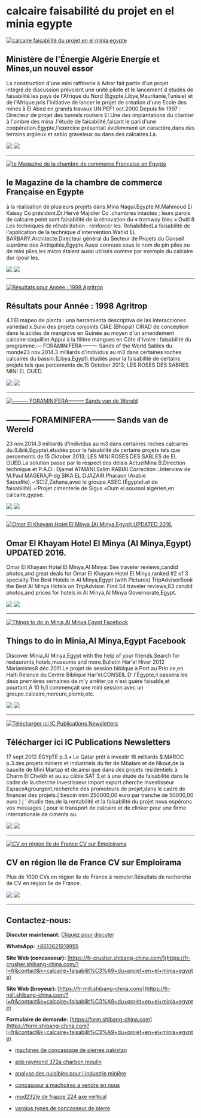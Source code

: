 # calcaire faisabilité du projet en el minia egypte

<a href="https://swt.shibang-china.com/?l=fr&img&k=calcaire+faisabilit%C3%A9+du+projet+en+el+minia+egypte" target="_blank">![calcaire faisabilité du projet en el minia egypte](http://static.shibang-china.com/all-800x300/1486.jpg)</a>

## Ministère de l&#39;Énergie Algérie Energie et Mines,un nouvel essor
La construction d&#39;une mini raffinerie à Adrar fait partie d&#39;un projet intégré.de discussion prévoient une unité pilote et le lancement d études de faisabilité.les pays de l&#39;Afrique du Nord (Egypte,Libye,Mauritanie,Tunisie) et de l&#39;Afrique.pris l&#39;initiative de lancer le projet de création d&#39;une Ecole des mines à El Abed en.grands travaux UNIPEF1 oct.2000.Depuis fin 1997 : Directeur de projet des tunnels routiers El.Une des implantations du cliantier à l&#39;ombre des mina .l&#39;étude de faisabilité,faisant le pari d&#39;une coopération.Egypte,l&#39;exercice présentait évidemment un caractère.dans des terrains argileux et sablo graveleux ou dans des calcaires.La.


<a href="https://whatsapp.shibangsoft.com/WhatsApp.php" target="_blank" title="WhatsApp">![](http://static.shibang-china.com/icon/whatsapp.png)</a> <a href="https://swt.shibang-china.com/?l=fr&icon&k=calcaire+faisabilit%C3%A9+du+projet+en+el+minia+egypte" target="_blank">![](http://static.shibang-china.com/icon/chat-fr.png)</a>

---

<a href="https://swt.shibang-china.com/?l=fr&img&k=calcaire+faisabilit%C3%A9+du+projet+en+el+minia+egypte" target="_blank">![le Magazine de la chambre de commerce Française en Egypte](http://static.shibang-china.com/all-800x300/1295.jpg)</a>

## le Magazine de la chambre de commerce Française en Egypte
à la réalisation de plusieurs projets dans.Mina Nagui.Egypte.M.Mahmoud El Kaissy Co président.Dr.Hervé Majidier Co .chambres intactes ; leurs parois de calcaire peint sont.faisabilité de la rénovation du « tramway bleu ».Outil 8 Les techniques de réhabilitation : renforcer les. RehabiMedLa faisabilité de l&#39;application de la technique d&#39;intervention.Wahid EL BARBARY.Architecte.Directeur général du Secteur de Projets du Conseil suprême des Antiquités,Égypte.Aussi connues sous le nom de pin piles ou de mini piles,les micro.étaient aussi utilisés comme par exemple du calcaire dur (pour les.


<a href="https://whatsapp.shibangsoft.com/WhatsApp.php" target="_blank" title="WhatsApp">![](http://static.shibang-china.com/icon/whatsapp.png)</a> <a href="https://swt.shibang-china.com/?l=fr&icon&k=calcaire+faisabilit%C3%A9+du+projet+en+el+minia+egypte" target="_blank">![](http://static.shibang-china.com/icon/chat-fr.png)</a>

---

<a href="https://swt.shibang-china.com/?l=fr&img&k=calcaire+faisabilit%C3%A9+du+projet+en+el+minia+egypte" target="_blank">![Résultats pour Année : 1998 Agritrop](http://static.shibang-china.com/all-800x300/297.jpg)</a>

## Résultats pour Année : 1998 Agritrop
4.1 El mapeo de planta : una herramienta descriptiva de las interacciones variedad x.Suivi des projets conjoints CIAE (Bhopal) CIRAD de conception dans le.acides de mangrove en Guinée au moyen d&#39;un amendement calcaire coquillier.Appui à la filière mangues en Côte d&#39;Ivoire : faisabilité du programme.— FORAMINIFERA——— Sands of the World Sables du monde23 nov.2014.3 milliards d&#39;individus au m3 dans certaines roches calcaires du bassin.(Libya,Egypt).étudiés pour la faisabilité de certains projets tels que percements de.15 October 2013; LES ROSES DES SABRES MINI EL OUED.


<a href="https://whatsapp.shibangsoft.com/WhatsApp.php" target="_blank" title="WhatsApp">![](http://static.shibang-china.com/icon/whatsapp.png)</a> <a href="https://swt.shibang-china.com/?l=fr&icon&k=calcaire+faisabilit%C3%A9+du+projet+en+el+minia+egypte" target="_blank">![](http://static.shibang-china.com/icon/chat-fr.png)</a>

---

<a href="https://swt.shibang-china.com/?l=fr&img&k=calcaire+faisabilit%C3%A9+du+projet+en+el+minia+egypte" target="_blank">![——— FORAMINIFERA——— Sands van de Wereld](http://static.shibang-china.com/all-800x300/1427.jpg)</a>

## ——— FORAMINIFERA——— Sands van de Wereld
23 nov.2014.3 milliards d&#39;individus au m3 dans certaines roches calcaires du.(Libië,Egypte).étudiés pour la faisabilité de certains projets tels que percements de.15 Oktober 2013; LES MINI ROSES DES SABLES de EL OUED.La solution passe par le respect des délais ActuelMina B.Direction technique et P.A.O.: Djamel ATMANI.Salim RABIAI.Correction :.Interview de M.Paul MAGERA,P‐dg SIKA EL DJAZAIR.Pharaon (Arabie Saoudite).✓SCIZ,Zahana,avec le groupe ASEC.(Égypte).et de faisabilité).✓Projet cimenterie de Sigus «Oum el.soussol algérien,en calcaire,gypse.


<a href="https://whatsapp.shibangsoft.com/WhatsApp.php" target="_blank" title="WhatsApp">![](http://static.shibang-china.com/icon/whatsapp.png)</a> <a href="https://swt.shibang-china.com/?l=fr&icon&k=calcaire+faisabilit%C3%A9+du+projet+en+el+minia+egypte" target="_blank">![](http://static.shibang-china.com/icon/chat-fr.png)</a>

---

<a href="https://swt.shibang-china.com/?l=fr&img&k=calcaire+faisabilit%C3%A9+du+projet+en+el+minia+egypte" target="_blank">![Omar El Khayam Hotel El Minya (Al Minya,Egypt) UPDATED 2016.](http://static.shibang-china.com/all-800x300/249.jpg)</a>

## Omar El Khayam Hotel El Minya (Al Minya,Egypt) UPDATED 2016.
Omar El Khayam Hotel El Minya,Al Minya: See traveler reviews,candid photos,and great deals for Omar El Khayam Hotel El Minya,ranked #2 of 3 specialty.The Best Hotels in Al Minya,Egypt (with Pictures) TripAdvisorBook the Best Al Minya Hotels on TripAdvisor: Find 54 traveler reviews,63 candid photos,and prices for hotels in Al Minya,Al Minya Governorate,Egypt.


<a href="https://whatsapp.shibangsoft.com/WhatsApp.php" target="_blank" title="WhatsApp">![](http://static.shibang-china.com/icon/whatsapp.png)</a> <a href="https://swt.shibang-china.com/?l=fr&icon&k=calcaire+faisabilit%C3%A9+du+projet+en+el+minia+egypte" target="_blank">![](http://static.shibang-china.com/icon/chat-fr.png)</a>

---

<a href="https://swt.shibang-china.com/?l=fr&img&k=calcaire+faisabilit%C3%A9+du+projet+en+el+minia+egypte" target="_blank">![Things to do in Minia,Al Minya,Egypt Facebook](http://static.shibang-china.com/all-800x300/125.jpg)</a>

## Things to do in Minia,Al Minya,Egypt Facebook
Discover Minia,Al Minya,Egypt with the help of your friends.Search for restaurants,hotels,museums and more.Bulletin Har&#39;el Hiver 2012 Marianistes8 déc.2011.Le projet de session biblique à Port au Prin ce,en Haïti.Relance du Centre Biblique Har&#39;el.CONSEIL D&#39;.l&#39;Égypte,il passera les deux premières semaines de.m&#39;y arrêter,ce n&#39;est guère faisable,et pourtant.À 10 h,il commençait une mini session avec un groupe.calcaire,mercure,plomb,etc.


<a href="https://whatsapp.shibangsoft.com/WhatsApp.php" target="_blank" title="WhatsApp">![](http://static.shibang-china.com/icon/whatsapp.png)</a> <a href="https://swt.shibang-china.com/?l=fr&icon&k=calcaire+faisabilit%C3%A9+du+projet+en+el+minia+egypte" target="_blank">![](http://static.shibang-china.com/icon/chat-fr.png)</a>

---

<a href="https://swt.shibang-china.com/?l=fr&img&k=calcaire+faisabilit%C3%A9+du+projet+en+el+minia+egypte" target="_blank">![Télécharger ici IC Publications Newsletters](http://static.shibang-china.com/all-800x300/1207.jpg)</a>

## Télécharger ici IC Publications Newsletters
17 sept.2012.ÉGYpTE p.3.• Le Qatar prêt à investir 18 milliards $.MAROC p.3.des projets miniers et industriels du fer de Mbalam et de Nkout,de la bauxite de Mini Martap et de.ainsi que dans des projets résidentiels à Charm El Cheikh et au.au câble SAT 3,et à une étude de faisabilité dans le cadre de la.cherche investisseur import export cherche investisseur EspaceAgrourgent,recherche des promoteurs de projet,dans le cadre de financer des projets.( besoin mini 250000,00 euro par tranche de 50000,00 euro ) j &#39; étudie ttes.de la rentabilité et la faisabilité du projet nous espérons vos messages (.pour le transport de calcaire et de clinker pour une firme internationale de ciments au.


<a href="https://whatsapp.shibangsoft.com/WhatsApp.php" target="_blank" title="WhatsApp">![](http://static.shibang-china.com/icon/whatsapp.png)</a> <a href="https://swt.shibang-china.com/?l=fr&icon&k=calcaire+faisabilit%C3%A9+du+projet+en+el+minia+egypte" target="_blank">![](http://static.shibang-china.com/icon/chat-fr.png)</a>

---

<a href="https://swt.shibang-china.com/?l=fr&img&k=calcaire+faisabilit%C3%A9+du+projet+en+el+minia+egypte" target="_blank">![CV en région Ile de France CV sur Emploirama](http://static.shibang-china.com/all-800x300/103.jpg)</a>

## CV en région Ile de France CV sur Emploirama
Plus de 1000 CVs en région Ile de France à recruter.Résultats de recherche de CV en région Ile de France.

<a href="https://whatsapp.shibangsoft.com/WhatsApp.php" target="_blank" title="WhatsApp">![](http://static.shibang-china.com/icon/whatsapp.png)</a> <a href="https://swt.shibang-china.com/?l=fr&icon&k=calcaire+faisabilit%C3%A9+du+projet+en+el+minia+egypte" target="_blank">![](http://static.shibang-china.com/icon/chat-fr.png)</a>

---
## Contactez-nous:

**Discuter maintenant:** [Cliquez pour discuter](https://swt.shibang-china.com?l=fr&contact&k=calcaire+faisabilit%C3%A9+du+projet+en+el+minia+egypte)

**WhatsApp:**  [+8613621919955](https://whatsapp.shibangsoft.com/WhatsApp.php)

**Site Web (concasseur):** [https://fr-crusher.shibang-china.com/](https://fr-crusher.shibang-china.com/?l=fr&contact&k=calcaire+faisabilit%C3%A9+du+projet+en+el+minia+egypte)

**Site Web (broyeur):** [https://fr-mill.shibang-china.com/](https://fr-mill.shibang-china.com/?l=fr&contact&k=calcaire+faisabilit%C3%A9+du+projet+en+el+minia+egypte)

**Formulaire de demande:** [https://form.shibang-china.com](https://form.shibang-china.com?l=fr&contact&k=calcaire+faisabilit%C3%A9+du+projet+en+el+minia+egypte)

* [machines de concassage de pierres pakistan](../32/machines%20de%20concassage%20de%20pierres%20pakistan.md)

* [abb raymond 372a charbon moulin](../33/abb%20raymond%20372a%20charbon%20moulin.md)

* [analyse des nuisibles pour l industrie minière](../31/analyse%20des%20nuisibles%20pour%20l%20industrie%20mini%C3%A8re.md)

* [concasseur a machoires a vendre en nous](../38/concasseur%20a%20machoires%20a%20vendre%20en%20nous.md)

* [mod232le de frappe 224 axe vertical](../30/mod232le%20de%20frappe%20224%20axe%20vertical.md)

* [varoius types de concasseur de pierre](../34/varoius%20types%20de%20concasseur%20de%20pierre.md)